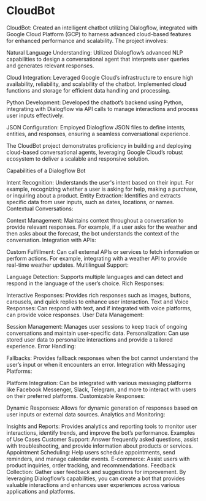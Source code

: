 # CloudBot

CloudBot: 
Created an intelligent chatbot utilizing Dialogflow, integrated with Google Cloud Platform (GCP) to harness advanced cloud-based features for enhanced performance and scalability. The project involves:

Natural Language Understanding: 
Utilized Dialogflow’s advanced NLP capabilities to design a conversational agent that interprets user queries and generates relevant responses.

Cloud Integration: 
Leveraged Google Cloud’s infrastructure to ensure high availability, reliability, and scalability of the chatbot. Implemented cloud functions and storage for efficient data handling and processing.

Python Development: 
Developed the chatbot’s backend using Python, integrating with Dialogflow via API calls to manage interactions and process user inputs effectively.

JSON Configuration: 
Employed Dialogflow JSON files to define intents, entities, and responses, ensuring a seamless conversational experience.

The CloudBot project demonstrates proficiency in building and deploying cloud-based conversational agents, leveraging Google Cloud’s robust ecosystem to deliver a scalable and responsive solution.

Capabilities of a Dialogflow Bot


Intent Recognition: Understands the user's intent based on their input. For example, recognizing whether a user is asking for help, making a purchase, or inquiring about a product.
Entity Extraction: Identifies and extracts specific data from user inputs, such as dates, locations, or names.
Contextual Conversations:

Context Management: Maintains context throughout a conversation to provide relevant responses. For example, if a user asks for the weather and then asks about the forecast, the bot understands the context of the conversation.
Integration with APIs:

Custom Fulfillment: Can call external APIs or services to fetch information or perform actions. For example, integrating with a weather API to provide real-time weather updates.
Multilingual Support:

Language Detection: Supports multiple languages and can detect and respond in the language of the user’s choice.
Rich Responses:

Interactive Responses: Provides rich responses such as images, buttons, carousels, and quick replies to enhance user interaction.
Text and Voice Responses: Can respond with text, and if integrated with voice platforms, can provide voice responses.
User Data Management:

Session Management: Manages user sessions to keep track of ongoing conversations and maintain user-specific data.
Personalization: Can use stored user data to personalize interactions and provide a tailored experience.
Error Handling:

Fallbacks: Provides fallback responses when the bot cannot understand the user’s input or when it encounters an error.
Integration with Messaging Platforms:

Platform Integration: Can be integrated with various messaging platforms like Facebook Messenger, Slack, Telegram, and more to interact with users on their preferred platforms.
Customizable Responses:

Dynamic Responses: Allows for dynamic generation of responses based on user inputs or external data sources.
Analytics and Monitoring:

Insights and Reports: Provides analytics and reporting tools to monitor user interactions, identify trends, and improve the bot’s performance.
Examples of Use Cases
Customer Support: Answer frequently asked questions, assist with troubleshooting, and provide information about products or services.
Appointment Scheduling: Help users schedule appointments, send reminders, and manage calendar events.
E-commerce: Assist users with product inquiries, order tracking, and recommendations.
Feedback Collection: Gather user feedback and suggestions for improvement.
By leveraging Dialogflow’s capabilities, you can create a bot that provides valuable interactions and enhances user experiences across various applications and platforms.
